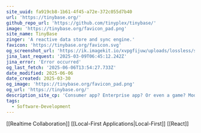 ```yaml
---
site_uuid: fa919cb8-1b61-4f45-a72e-372c055d7b40
url: 'https://tinybase.org/'
github_repo_url: 'https://github.com/tinyplex/tinybase/'
image: 'https://tinybase.org/favicon_pad.png'
site_name: TinyBase
zinger: 'A reactive data store and sync engine.'
favicon: 'https://tinybase.org/favicon.svg'
og_screenshot_url: 'https://ik.imagekit.io/xvpgfijuw/uploads/lossless/screenshots/20250606_Tinybase_og_screenshot.jpeg'
jina_last_request: '2025-03-09T06:45:12.242Z'
jina_error: 'Error occurred'
og_last_fetch: '2025-06-06T13:54:27.733Z'
date_modified: 2025-06-06
date_created: 2025-03-30
og_image: 'https://tinybase.org/favicon_pad.png'
og_url: 'https://tinybase.org/'
description_site_cp: 'Consumer app? Enterprise app? Or even a game? Model key-value data and tabular data with optional typed schematization, whatever its data structures. There are built-in indexing, metric aggregation, and tabular relationships APIs - and a powerful query engine to select, join, filter, and group data (reactively!) without SQL.'
tags:
  - Software-Development
---
```


[[Realtime Collaboration]]
[[Local-First Applications|Local-First]]
[[React]]